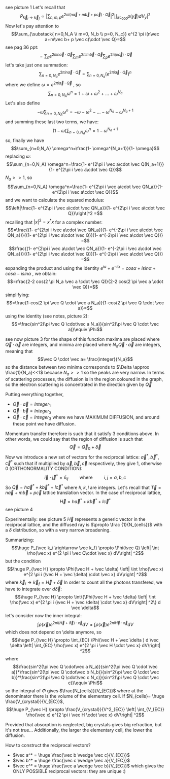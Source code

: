 
see picture 1
Let's recall that $$P_{\vec k_i \rightarrow \vec k_f} \propto \left|\sum_{n,m,p} e^{2 \pi i(n\vec a+m\vec b+ p \vec c)\cdot \vec Q}\right|^2 \left|\int_{Ec_{000}} \rho (\vec y)   dV_y\right|^2$$
Now let's pay attention to $$\sum_{\substack{ n=0,N_A \\ m=0, N_b \\ p=0, N_c}} e^{2 \pi i(n\vec a+m\vec b+ p \vec c)\cdot \vec Q}=$$
see pag 36 ppt:
$$=\sum_{n} e^{2 \pi in\vec a\cdot \vec Q}\sum_{m} e^{2 \pi im\vec b\cdot \vec Q}\sum_{p} e^{2 \pi ip \vec c)\cdot \vec Q}$$
let's take just one summation:
$$\sum_{n=0, N_a} e^{2 \pi in\vec a\cdot \vec Q}= \sum_{n=0,N_a} (e^{2 \pi i \vec a\cdot \vec Q})^n$$
where we define $\omega= e^{2 \pi i \vec a \cdot \vec Q}$ , so
$$\sum_{n=0,N_A} \omega^n= 1+ \omega+ \omega^2+...+ \omega^{N_a}$$
Let's also define $$- \omega \sum_{n=0,N_A} \omega^n= -\omega- \omega^2-...- \omega^{N_a}- \omega^{N_a+1}$$
and summing these last two terms, we have: $$(1- \omega) \sum_{n=0,N_A} \omega^n=1- \omega^{N_a+1}$$
so, finally we have $$\sum_{n=0,N_A} \omega^n=\frac{1- \omega^{N_a+1}}{1- \omega}$$
replacing $\omega$:
$$\sum_{n=0,N_A} \omega^n=\frac{1- e^{2\pi i \vec a\cdot \vec Q(N_a+1)}}{1- e^{2\pi i \vec a\cdot \vec Q}}$$
$N_a >>1$, so
$$\sum_{n=0,N_A} \omega^n=\frac{1- e^{2\pi i \vec a\cdot \vec QN_a}}{1- e^{2\pi i \vec a\cdot \vec Q}}$$
and we want to calculate the squared modulus:
$$\left|\frac{1- e^{2\pi i \vec a\cdot \vec QN_a}}{1- e^{2\pi i \vec a\cdot \vec Q}}\right|^2 =$$
recalling that $|x|^2= x^* x$ for a complex number:
$$=\frac{(1- e^{2\pi i \vec a\cdot \vec QN_a})(1- e^{-2\pi i \vec a\cdot \vec QN_a})}{(1- e^{2\pi i \vec a\cdot \vec Q})(1- e^{-2\pi i \vec a\cdot \vec Q})} =$$
$$\frac{(1- e^{2\pi i \vec a\cdot \vec QN_a})(1- e^{-2\pi i \vec a\cdot \vec QN_a})}{(1- e^{2\pi i \vec a\cdot \vec Q})(1- e^{-2\pi i \vec a\cdot \vec Q})} =$$
expanding the product and using the identity $e^{i\alpha} + e^{-i\alpha}= cos \alpha +i sin \alpha + cos \alpha - i sin \alpha$ , we obtain:
$$=\frac{2-2 cos(2 \pi N_a \vec a \cdot \vec Q)}{2-2 cos(2 \pi \vec a \cdot \vec Q)}=$$
simplifying:
$$=\frac{1-cos(2 \pi \vec Q \cdot \vec a N_a)}{1-cos(2 \pi \vec Q \cdot \vec a)}=$$
using the identity (see notes, picture 2):
$$=\frac{sin^2(\pi \vec Q \cdot\vec a N_a)}{sin^2(\pi \vec Q \cdot \vec a)}\equiv \Phi$$

see now picture 3 for the shape of this function
maxima are placed where $\vec Q \cdot \vec a$ are integers, and minima are placed where $N_a \vec Q \cdot \vec a$ are integers, meaning that $$\vec Q \cdot \vec a= \frac{integer}{N_a}$$
so the distance between two minima corresponds to $\Delta \approx \frac{1}{N_a}<<1$ because $N_a>>1$ so the peaks are very narrow. In terms of scattering processes, the diffusion is in the region coloured in the graph, so the electron scattering is concentrated in the direction given by $\vec Q$ 

Putting everything together,
- $\vec Q \cdot \vec a = Integer_1$
- $\vec Q \cdot \vec b = Integer_2$
- $\vec Q \cdot \vec c = Integer_3$
where we have MAXIMUM DIFFUSION, and around these point we have diffusion.

Momentum transfer therefore is such that it satisfy 3 conditions above. In other words, we could say that the region of diffusion is such that $$\vec Q = \vec Q_0 + \vec \delta$$
Now we introduce a new set of vectors for the reciprocal lattice: $\vec a^*, \vec b^*, \vec c^*$ such that if multiplied by $\vec a, \vec b, \vec c$ respectively, they give 1, otherwise 0 (ORTHONORMALITY CONDITION): $$\vec i \cdot \vec j^* = \delta_{ij}\qquad\text{ where } \qquad i,j=a,b,c$$
So $\vec Q =  h \vec a^* + k \vec b^* + l \vec c^*$ where $h,k,l$ are integers.
Let's recall that $\vec T= n\vec a+ m \vec b +p \vec c$ lattice translation vector. In the case of reciprocal lattice, $$\vec H=  h \vec a^* + k \vec b^* + l \vec c^*$$
see picture 4

Experimentally:
see picture 5
$\vec H$ represents a generic vector in the reciprocal lattice, and the diffused ray is $\propto \frac {1}{N_{cells}}$ with a $\delta$ distribution, so with a very narrow broadening.

Summarizing:
$$\huge P_{\vec k_i \rightarrow \vec k_f} \propto \Phi(\vec Q) \left| \int \rho(\vec x) e^{2 \pi i \vec Q\cdot \vec x} dV\right| ^2$$
but the condition $$\huge P_{\vec H} \propto \Phi(\vec H + \vec \delta) \left| \int \rho(\vec x) e^{2 \pi i (\vec H + \vec \delta) \cdot \vec x} dV\right| ^2$$
where $\vec k_i \rightarrow \vec k_f= \vec H + \vec \delta$ 
In order to count all the photons transfered, we have to integrate over $d \vec \delta$: $$\huge P_{\vec H} \propto \int\{\Phi(\vec H + \vec \delta) \left| \int \rho(\vec x) e^{2 \pi i (\vec H + \vec \delta) \cdot \vec x} dV\right| ^2\} d \vec \delta$$
let's consider now the inner integral: $$\int \rho(\vec x) e^{2 \pi i (\vec H + \vec \delta) \cdot \vec x} dV \approx \int \rho(\vec x) e^{2 \pi i \vec H  \cdot \vec x} dV$$
which does not depend on \delta anymore, so $$\huge P_{\vec H} \propto \int_{EC} \Phi(\vec H + \vec \delta  ) d \vec \delta \left| \int_{EC} \rho(\vec x) e^{2 \pi i \vec H  \cdot \vec x} dV\right| ^2$$
where $$\frac{sin^2(\pi \vec Q \cdot\vec a N_a)}{sin^2(\pi \vec Q \cdot \vec a)}*\frac{sin^2(\pi \vec Q \cdot\vec b N_b)}{sin^2(\pi \vec Q \cdot \vec b)}*\frac{sin^2(\pi \vec Q \cdot\vec c N_c)}{sin^2(\pi \vec Q \cdot \vec c)}\equiv \Phi$$
so the integral of $\Phi$ gives $\frac{N_{cells}}{V_{EC}}$
where at the denominator there is the volume of the elementary cell. If $N_{cells}=  \huge \frac{V_{crystal}}{V_{EC}}$, 
$$\huge P_{\vec H} \propto \frac{V_{crystal}}{V^2_{EC}} \left| \int_{V_{EC}} \rho(\vec x) e^{2 \pi i \vec H  \cdot \vec x} dV\right| ^2$$

Provided that absorption is neglected, big crystals gives big refraction, but it's not true... 
Additionally, the larger the elementary cell, the lower the diffusion.

How to construct the reciprocal vectors? 
- $\vec a^* = \huge \frac{\vec b \wedge \vec c}{V_{EC}}$
- $\vec b^* = \huge \frac{\vec c \wedge \vec a}{V_{EC}}$
- $\vec c^* = \huge \frac{\vec a \wedge \vec b}{V_{EC}}$
which gives the ONLY POSSIBLE reciprocal vectors: they are unique :)